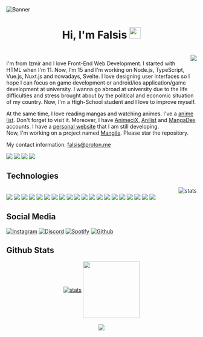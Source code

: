 <img src="https://cdn.discordapp.com/attachments/775822548519616562/989798953107210300/20220624_104706.png" alt="Banner" align="center">
<div class="Introduction" align="center"> 
<h1>Hi, I'm Falsis <img src="https://raw.githubusercontent.com/barbecue/barbecue/master/media/wave.gif" height="30" weight="30"></h1><br>
</div>
<a href="https://falsisdev.ga"><img align="right" src="https://lanyard-profile-readme.vercel.app/api/539843855567028227"></a>
<div class="about-me" align="left">

I'm from Izmir and I love Front-End Web Development.
I started with HTML when I'm 11.
Now, I'm 15 and I'm working on Node.js, TypeScript, Vue.js, Nuxt.js and nowadays, Svelte.
I love designing user interfaces so I hope I can focus on game development or android/ios application/game development at university.
I wanna go abroad at university due to the life difficulties and stress brought about by the political and economic situation of my country.
Now, I'm a High-School student and I love to improve myself.
 
At the same time, I love reading mangas and watching animes. I've a [anime list](https://github.com/falsisdev/falsisdev/blob/main/animes.md). Don't forget to visit it. Moreover, I have [AnimeciX](https://animecix.net/users/65384/), [Anilist](https://anilist.co/user/Falsis/) and [MangaDex](https://mangadex.org/user/b725b8b4-db9d-4c92-b7c6-6cdb0902da40) accounts.
I have a [personal website](https://falsis.ga) that I am still developing.<br/>
Now, I'm working on a project named [Mangile](https://github.com/falsisdev/mangile). Please star the repository.
 
My contact information: [falsis@proton.me](mailto:falsis@proton.me)
 
<a href="https://falsis.ga"><img src="https://img.shields.io/badge/os-Windows%2011-slateblue"></a> <a href="https://discord.com/users/539843855567028227"><img src="https://img.shields.io/badge/Falsis%230002-5865F2?style=flat&logo=discord&logoColor=white"></a> <a href="https://falsis.ga"><img src="https://img.shields.io/badge/Website-D14836?&color=57F287"></a> <a href="https://github.com/falsisdev"><img src="https://komarev.com/ghpvc/?username=falsisdev"></a>
</div>
<h2> Technologies </h2> 
<img align="right" src="https://github-readme-stats.vercel.app/api/top-langs/?username=falsisdev&theme=vue-dark&layout=compact" alt="stats"/>
<div class="technologies" align="left"><br>
<a href="https://en.wikipedia.org/wiki/HTML5"><img src="https://img.shields.io/badge/HTML-323330?style=for-the-badge&logo=html5"></a> <!----> <a href="https://en.wikipedia.org/wiki/CSS"><img src="https://img.shields.io/badge/CSS-323330?style=for-the-badge&logo=css3&logoColor=2965f1"></a> <!----> <a href="https://tailwindcss.com/"><img src="https://img.shields.io/badge/TailwindCSS-323330?style=for-the-badge&logo=tailwindcss"></a> <!----> <a href="https://javascript.info/"><img src="https://img.shields.io/badge/JavaScript-323330?style=for-the-badge&logo=javascript"></a> <!----> <a href="https://nodejs.org/en/"><img src="https://img.shields.io/badge/Nodejs-323330?style=for-the-badge&logo=node.js"></a> <!----> <a href="https://www.npmjs.com/"><img src="https://img.shields.io/badge/NPM-323330?style=for-the-badge&logo=npm"></a> <!----> <a href="https://yarnpkg.com/"><img src="https://img.shields.io/badge/Yarn-323330?style=for-the-badge&logo=yarn"></a> <!----> <a href="https://www.typescriptlang.org/"><img src="https://img.shields.io/badge/TypeScript-323330?style=for-the-badge&logo=typescript"></a> <!----> <a href="https://vuejs.org/"><img src="https://img.shields.io/badge/Vuejs-323330?style=for-the-badge&logo=vue.js"></a> <!----> <a href="https://nuxt.com/"><img src="https://img.shields.io/badge/Nuxtjs-323330?style=for-the-badge&logo=nuxt.js"></a> <!----> <img src="https://img.shields.io/badge/Express-323330?style=for-the-badge&logo=express"> <img src="https://img.shields.io/badge/GO-323330?style=for-the-badge&logo=go"> <img src="https://img.shields.io/badge/GIT-323330?style=for-the-badge&logo=git"> <img src="https://img.shields.io/badge/Github-323330?style=for-the-badge&logo=github"> <img src="https://img.shields.io/badge/Discord-323330?style=for-the-badge&logo=discord"> <img src="https://img.shields.io/badge/Spotify-323330?style=for-the-badge&logo=spotify"> <img src="https://img.shields.io/badge/Crunchyroll-323330?style=for-the-badge&logo=crunchyroll"> <img src="https://img.shields.io/badge/Visual%20Studio%20Code-323330?style=for-the-badge&logo=visualstudiocode&logoColor=blue"> <img src="https://img.shields.io/badge/Firefox-323330?style=for-the-badge&logo=firefox"> <img src="https://img.shields.io/badge/Windows%2011-323330?style=for-the-badge&logo=windows&logoColor=blue">
</div>
<div class="social">
 <h2> Social Media </h2> 
 <a href="https://instagram.com/falsisdev"><img src="https://img.shields.io/badge/falsisdev-323330.svg?&style=for-the-badge&logo=instagram&logoColor=white" alt="Instagram"></a> <a href="https://discord.com/users/539843855567028227"><img src="https://img.shields.io/badge/Falsis%20-323330.svg?&style=for-the-badge&logo=discord&logoColor=white" alt="Discord"></a> <a href="https://open.spotify.com/user/315l5ib3a4fd2obidm76lipspxji?si=0dbe8cea814847f9"><img src="https://img.shields.io/badge/Falsis%20-323330.svg?&style=for-the-badge&logo=spotify&logoColor=white" alt="Spotify"></a> <a href="https://github.com/falsisdev"><img src="https://img.shields.io/badge/FalsisDev%20-323330.svg?&style=for-the-badge&logo=github&logoColor=white" alt="Github"></a>
 </div>
 <h2> Github Stats </h2>
<div class="stats" align="center"> 
<a href="https://github.com/falsisdev"><img align="center" src="https://github-readme-stats.vercel.app/api?username=falsisdev&show_icons=true&theme=vue-dark" alt="stats"/></a>
<a href="https://falsis.ga"><img align="center" src="[https://github-readme-streak-stats.herokuapp.com/?user=falsisdev&theme=react](https://github-profile-trophy.vercel.app/?username=falsisdev&theme=onedark&column=7)" width="%100" height="150px"/></a><br><br>
<a href="https://falsis.ga"><img align="center" src="https://github-profile-trophy.vercel.app/?username=falsisdev&theme=discord&column=7&no-frame=true"></a><br><br>
<!--<a href="https://github.com/falsisdev"><img align="center" width="775" src="https://activity-graph.herokuapp.com/graph?username=falsisdev&bg_color=0D1117&color=5BCDEC&line=5BCDEC&point=FFFFFF&hide_border=true"></a>-->
</div>

